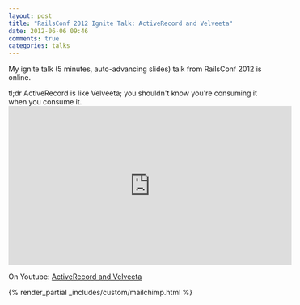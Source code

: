 ```yaml
---
layout: post
title: "RailsConf 2012 Ignite Talk: ActiveRecord and Velveeta"
date: 2012-06-06 09:46
comments: true
categories: talks
---
```


My ignite talk (5 minutes, auto-advancing slides) talk from RailsConf 2012 is online. 

<!-- more -->
<div class="tldr">
	<span class="heading">tl;dr</span> ActiveRecord is like Velveeta; you shouldn't know you're consuming it when you consume it.
</div>

<iframe width="560" height="315" src="http://www.youtube.com/embed/Ucma74yqH6w" frameborder="0" allowfullscreen></iframe>

On Youtube: [ActiveRecord and Velveeta](http://www.youtube.com/watch?v=Ucma74yqH6w)

{% render_partial _includes/custom/mailchimp.html %}
